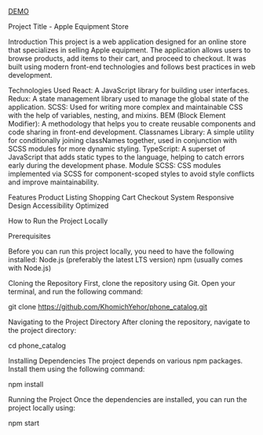 [DEMO](https://khomichyehor.github.io/phone_catalog/)

Project Title - Apple Equipment Store

Introduction
This project is a web application designed for an online store that specializes in selling Apple equipment. The application allows users to browse products, add items to their cart, and proceed to checkout. It was built using modern front-end technologies and follows best practices in web development.

Technologies Used
React: A JavaScript library for building user interfaces.
Redux: A state management library used to manage the global state of the application.
SCSS: Used for writing more complex and maintainable CSS with the help of variables, nesting, and mixins.
BEM (Block Element Modifier): A methodology that helps you to create reusable components and code sharing in front-end development.
Classnames Library: A simple utility for conditionally joining classNames together, used in conjunction with SCSS modules for more dynamic styling.
TypeScript: A superset of JavaScript that adds static types to the language, helping to catch errors early during the development phase.
Module SCSS: CSS modules implemented via SCSS for component-scoped styles to avoid style conflicts and improve maintainability.

Features
Product Listing
Shopping Cart
Checkout System
Responsive Design
Accessibility Optimized

How to Run the Project Locally

Prerequisites

Before you can run this project locally, you need to have the following installed:
Node.js (preferably the latest LTS version)
npm (usually comes with Node.js)

Cloning the Repository
First, clone the repository using Git. Open your terminal, and run the following command:

git clone https://github.com/KhomichYehor/phone_catalog.git

Navigating to the Project Directory
After cloning the repository, navigate to the project directory:

cd phone_catalog

Installing Dependencies
The project depends on various npm packages. Install them using the following command:

npm install

Running the Project
Once the dependencies are installed, you can run the project locally using:

npm start

